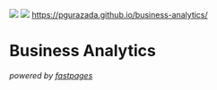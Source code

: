 [//]: # (This template replaces README.md when someone creates a new repo with the fastpages template.)

![](https://github.com/pgurazada/business-analytics/workflows/CI/badge.svg) 
![](https://github.com/pgurazada/business-analytics/workflows/GH-Pages%20Status/badge.svg) 
https://pgurazada.github.io/business-analytics/

# Business Analytics


_powered by [fastpages](https://github.com/fastai/fastpages)_
